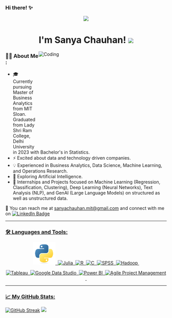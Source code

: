 ### Hi there! ✨

<div id="header" align="center">
  <img src="https://media.giphy.com/media/fSY6yO7pyoMTWYNHVE/giphy.gif" width="200"/>
  <h1>
  I'm Sanya Chauhan! <img src="https://media.giphy.com/media/hvRJCLFzcasrR4ia7z/giphy.gif" width="30px"/>
</h1>
</div>

<img align="right" alt="Coding" width="400" height="300" src="https://cdnb.artstation.com/p/assets/images/images/028/991/999/original/anna-havrylyukh-.gif?1596125112">

### 👩‍💻 About Me :
- 🎓 Currently pursuing Master of Business Analytics from MIT Sloan. Graduated from Lady Shri Ram College, Delhi University in 2023 with Bachelor's in Statistics. 
- ⚡ Excited about data and technology driven companies.
- 💡 Experienced in Business Analytics, Data Science, Machine Learning, and Operations Research.
- 🔎 Exploring Artificial Intelligence.
- 📜 Internships and Projects focused on Machine Learning (Regression, Classification, Clustering), Deep Learning (Neural Networks), Text Analysis (NLP), and GenAI (Large Language Models) on structured as well as unstructured data.

📧 You can reach me at sanyachauhan.mit@gmail.com and connect with me on <a href="https://www.linkedin.com/in/sanya-chauhan/">
    <img src="https://img.shields.io/badge/LinkedIn-blue?style=for-the-badge&logo=linkedin&logoColor=white" alt="LinkedIn Badge"/>

---

### 🛠️ Languages and Tools:

<div align="center">
  <img src="https://github.com/devicons/devicon/blob/master/icons/python/python-original.svg" title="Python" alt="Python" width="70" height="70"/>&nbsp;
  <img title="Julia" alt="Julia" src="https://github.com/Sanya-Chauhan/Sanya-Chauhan/assets/116647771/ea0d0dc3-e774-46c2-99d6-cfe1f83a2178" width="100" height="70"/>&nbsp;
  <img src="https://github.com/Sanya-Chauhan/Sanya-Chauhan/assets/116647771/fc60e6ad-1672-41d7-9e97-949b03ccd146" title="R" alt="R" width="90" height="65"/>&nbsp;
  <img src="https://github.com/Sanya-Chauhan/Sanya-Chauhan/assets/116647771/42a8232c-dec9-4f19-a10b-1d160473b33b" title="C" alt="C" width="90" height="70"/>&nbsp;
  <img src="https://github.com/Sanya-Chauhan/Sanya-Chauhan/assets/116647771/15afe9b0-9003-4357-8f23-98d1025632fe" title="SPSS" alt="SPSS" width="90" height="70"/>&nbsp;
  <img src="https://github.com/Sanya-Chauhan/Sanya-Chauhan/assets/116647771/8ab800f5-3c84-4ce1-908a-f5d264ca2fd0" title="Hadoop" alt="Hadoop" width="250" height="70"/>&nbsp;

  <img src="https://github.com/Sanya-Chauhan/Sanya-Chauhan/assets/116647771/91b391e0-6e0c-4272-80ae-b5cccdba640f" title="Tableau" alt="Tableau" width="120" height="70"/>&nbsp;
  <img src="https://github.com/Sanya-Chauhan/Sanya-Chauhan/assets/116647771/120ba299-76af-4858-a0f7-a86162b04f65" title="Google Data Studio" alt="Google Data Studio" width="170" height="50"/>&nbsp;
  <img src="https://github.com/Sanya-Chauhan/Sanya-Chauhan/assets/116647771/acc4c841-a300-4fe3-8196-5b8f3da92cc4" title="Power BI" alt="Power BI" width="120" height="70"/>&nbsp;
  <img src="https://github.com/Sanya-Chauhan/Sanya-Chauhan/assets/116647771/5e8da3ea-ae7c-4cca-b223-66ceb2904b8a" title="Agile Project Management" alt="Agile Project Management" width="130" height="70"/>&nbsp;
</div>

---

### 📈 My GitHub Stats:
[![GitHub Streak](http://github-readme-streak-stats.herokuapp.com?user=sanya-chauhan&theme=dark&background=000000)](https://git.io/streak-stats) <img src="https://media.giphy.com/media/RVWSqOsgDAq0W3051o/giphy.gif" width="200px"/> 

